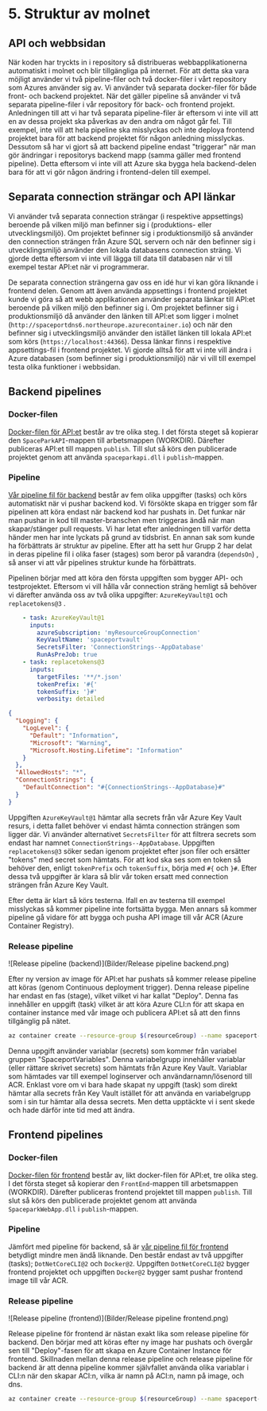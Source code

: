 # 5. Struktur av molnet

## API och webbsidan

När koden har tryckts in i repository så distribueras webbapplikationerna automatiskt i molnet och blir tillgängliga på internet. För att detta ska vara möjligt använder vi två pipeline-filer och två docker-filer i vårt repository som Azures använder sig av. Vi använder två separata docker-filer för både front- och backend projektet. När det gäller pipeline så använder vi två separata pipeline-filer i vår repository för back- och frontend projekt. Anledningen till att vi har två separata pipeline-filer är eftersom vi inte vill att en av dessa projekt ska påverkas av den andra om något går fel. Till exempel, inte vill att hela pipeline ska misslyckas och inte deploya frontend projektet bara för att backend projektet för någon anledning misslyckas. Dessutom så har vi gjort så att backend pipeline endast "triggerar" när man gör ändringar i repositorys backend mapp (samma gäller med frontend pipeline). Detta eftersom vi inte vill att Azure ska bygga hela backend-delen bara för att vi gör någon ändring i frontend-delen till exempel.



## Separata connection strängar och API länkar

Vi använder två separata connection strängar (i respektive appsettings) beroende på vilken miljö man befinner sig i (produktions- eller utvecklingsmiljö). Om projektet befinner sig i produktionsmiljö så använder den connection strängen från Azure SQL servern och när den befinner sig i utvecklingsmiljö använder den lokala databasens connection sträng. Vi gjorde detta eftersom vi inte vill lägga till data till databasen när vi till exempel testar API:et när vi programmerar. 

De separata connection strängerna gav oss en idé hur vi kan göra liknande i frontend delen. Genom att även använda appsettings i frontend projektet kunde vi göra så att webb applikationen använder separata länkar till API:et beroende på vilken miljö den befinner sig i. Om projektet befinner sig i produktionsmiljö då använder den länken till API:et som ligger i molnet (`http://spaceportdns6.northeurope.azurecontainer.io`) och när den befinner sig i utvecklingsmiljö använder den istället länken till lokala API:et som körs (`https://localhost:44366`). Dessa länkar finns i respektive appsettings-fil i frontend projektet. Vi gjorde alltså för att vi inte vill ändra i Azure databasen (som befinner sig i produktionsmiljö) när vi vill till exempel testa olika funktioner i webbsidan.



## Backend pipelines 

### Docker-filen

[Docker-filen för API:et](../Backend/DockerFile) består av tre olika steg. I det första steget så kopierar den `SpaceParkAPI`-mappen till arbetsmappen (WORKDIR). Därefter publiceras API:et till mappen `publish`. Till slut så körs den publicerade projektet genom att använda `spaceparkapi.dll` i `publish`-mappen.

### Pipeline

[Vår pipeline fil för backend](../backend-pipeline.yml) består av fem olika uppgifter (tasks) och körs automatiskt när vi pushar backend kod. Vi försökte skapa en trigger som får pipelinen att köra endast när backend kod har pushats in. Det funkar när man pushar in kod till master-branschen men triggeras ändå när man skapar/stänger pull requests. Vi har letat efter anledningen till varför detta händer men har inte lyckats på grund av tidsbrist. En annan sak som kunde ha förbättrats är struktur av pipeline. Efter att ha sett hur Grupp 2 har delat in deras pipeline fil i olika faser (stages) som beror på varandra (`dependsOn`) , så anser vi att vår pipelines struktur kunde ha förbättrats.

Pipelinen börjar med att köra den första uppgiften som bygger API- och testprojektet. Eftersom vi vill hålla vår connection sträng hemligt så behöver vi därefter använda oss av två olika uppgifter: `AzureKeyVault@1` och `replacetokens@3` . 

````yaml
    - task: AzureKeyVault@1
      inputs:
        azureSubscription: 'myResourceGroupConnection'
        KeyVaultName: 'spaceportvault'
        SecretsFilter: 'ConnectionStrings--AppDatabase'
        RunAsPreJob: true   
    - task: replacetokens@3
      inputs:
        targetFiles: '**/*.json'
        tokenPrefix: '#{'
        tokenSuffix: '}#'
        verbosity: detailed
````

````json
{
  "Logging": {
    "LogLevel": {
      "Default": "Information",
      "Microsoft": "Warning",
      "Microsoft.Hosting.Lifetime": "Information"
    }
  },
  "AllowedHosts": "*",
  "ConnectionStrings": {
    "DefaultConnection": "#{ConnectionStrings--AppDatabase}#"
  }
}
````

Uppgiften `AzureKeyVault@1` hämtar alla secrets från vår Azure Key Vault resurs, i detta fallet behöver vi endast hämta connection strängen som ligger där. Vi använder alternativet `SecretsFilter` för att filtrera secrets som endast har namnet `ConnectionStrings--AppDatabase`. Uppgiften `replacetokens@3` söker sedan igenom projektet efter json filer och ersätter "tokens" med secret som hämtats. För att kod ska ses som en token så behöver den, enligt `tokenPrefix` och `tokenSuffix`, börja med `#{` och `}#`. Efter dessa två uppgifter är klara så blir vår token ersatt med connection strängen från Azure Key Vault.

Efter detta är klart så körs testerna. Ifall en av testerna till exempel misslyckas så kommer pipeline inte fortsätta bygga. Men annars så kommer pipeline gå vidare för att bygga och pusha API image till vår ACR (Azure Container Registry).

### Release pipeline

![Release pipeline (backend)](Bilder/Release pipeline backend.png)

Efter ny version av image för API:et har pushats så kommer release pipeline att köras (genom Continuous deployment trigger). Denna release pipeline har endast en fas (stage), vilket vilket vi har kallat "Deploy". Denna fas innehåller en uppgift (task) vilket är att köra Azure CLI:n för att skapa en container instance med vår image och publicera API:et så att den finns tillgänglig på nätet. 

````bash
az container create --resource-group $(resourceGroup) --name spaceport-api --image $(loginServer)/$(imageName):$(Build.BuildId) --registry-login-server $(loginServer) --registry-username $(acrUsername) --registry-password $(acrPassword) --dns-name-label spaceportdns6 --ports 80
````

Denna uppgift använder variablar (secrets) som kommer från variabel gruppen "SpaceportVariables". Denna variabelgrupp innehåller variablar (eller rättare skrivet secrets) som hämtats från Azure Key Vault.  Variablar som hämtades var till exempel loginserver och användarnamn/lösenord till ACR. Enklast vore om vi bara hade skapat ny uppgift (task) som direkt hämtar alla secrets från Key Vault istället för att använda en variabelgrupp som i sin tur hämtar alla dessa secrets. Men detta upptäckte vi i sent skede och hade därför inte tid med att ändra.



## Frontend pipelines 

### Docker-filen

[Docker-filen för frontend](https://github.com/PGBSNH19/spacepark-grupp-6-spacepark/blob/master/BackEnd/DockerFile) består av, likt docker-filen för API:et, tre olika steg. I det första steget så kopierar den `FrontEnd`-mappen till arbetsmappen (WORKDIR). Därefter publiceras frontend projektet till mappen `publish`. Till slut så körs den publicerade projektet genom att använda `SpaceparkWebApp.dll` i `publish`-mappen.

### Pipeline

Jämfört med pipeline för backend, så är [vår pipeline fil för frontend](../frontend-pipeline.yml) betydligt mindre men ändå liknande. Den består endast av två uppgifter (tasks); `DotNetCoreCLI@2` och `Docker@2`. Uppgiften `DotNetCoreCLI@2` bygger frontend projektet och uppgiften `Docker@2` bygger samt pushar frontend image till vår ACR. 

### Release pipeline

![Release pipeline (frontend)](Bilder/Release pipeline frontend.png)

Release pipeline för frontend är nästan exakt lika som release pipeline för backend. Den börjar med att köras efter ny image har pushats och övergår sen till "Deploy"-fasen för att skapa en Azure Container Instance för frontend. Skillnaden mellan denna release pipeline och release pipeline för backend är att denna pipeline kommer självfallet använda olika variablar i CLI:n när den skapar ACI:n, vilka är namn på ACI:n, namn på image, och dns.

````bash
az container create --resource-group $(resourceGroup) --name spaceport-web --image $(loginServer)/$(imageNameWeb):$(Build.BuildId) --registry-login-server $(loginServer) --registry-username $(acrUsername) --registry-password $(acrPassword) --dns-name-label spaceportdns6web --ports 80
````



